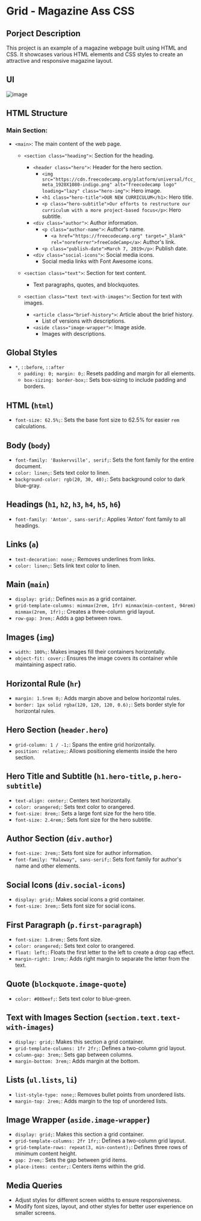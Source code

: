 # Grid - Magazine Ass CSS


## Porject Description 
This project is an example of a magazine webpage built using HTML and CSS. It showcases various HTML elements and CSS styles to create an attractive and responsive magazine layout.

## UI
![image](https://github.com/saifulislam05/grid-magazine/assets/73392705/138b1092-49df-41b6-9e36-5bd92e03acd7)

## HTML Structure

### Main Section:
- `<main>`: The main content of the web page.
    - `<section class="heading">`: Section for the heading.
      - `<header class="hero">`: Header for the hero section.
        - `<img src="https://cdn.freecodecamp.org/platform/universal/fcc_meta_1920X1080-indigo.png" alt="freecodecamp logo" loading="lazy" class="hero-img">`: Hero image.
        - `<h1 class="hero-title">OUR NEW CURRICULUM</h1>`: Hero title.
        - `<p class="hero-subtitle">Our efforts to restructure our curriculum with a more project-based focus</p>`: Hero subtitle.
      - `<div class="author">`: Author information.
        - `<p class="author-name">`: Author's name.
          - `<a href="https://freecodecamp.org" target="_blank" rel="noreferrer">freeCodeCamp</a>`: Author's link.
        - `<p class="publish-date">March 7, 2019</p>`: Publish date.
      - `<div class="social-icons">`: Social media icons.
        - Social media links with Font Awesome icons.

    - `<section class="text">`: Section for text content.
      - Text paragraphs, quotes, and blockquotes.

    - `<section class="text text-with-images">`: Section for text with images.
      - `<article class="brief-history">`: Article about the brief history.
        - List of versions with descriptions.
      - `<aside class="image-wrapper">`: Image aside.
        - Images with descriptions.
        
## Global Styles
- `*`, `::before`, `::after`
  - `padding: 0; margin: 0;`: Resets padding and margin for all elements.
  - `box-sizing: border-box;`: Sets box-sizing to include padding and borders.

## HTML (`html`)
- `font-size: 62.5%;`: Sets the base font size to 62.5% for easier `rem` calculations.

## Body (`body`)
- `font-family: 'Baskervville', serif;`: Sets the font family for the entire document.
- `color: linen;`: Sets text color to linen.
- `background-color: rgb(20, 30, 40);`: Sets background color to dark blue-gray.

## Headings (`h1`, `h2`, `h3`, `h4`, `h5`, `h6`)
- `font-family: 'Anton', sans-serif;`: Applies 'Anton' font family to all headings.

## Links (`a`)
- `text-decoration: none;`: Removes underlines from links.
- `color: linen;`: Sets link text color to linen.

## Main (`main`)
- `display: grid;`: Defines `main` as a grid container.
- `grid-template-columns: minmax(2rem, 1fr) minmax(min-content, 94rem) minmax(2rem, 1fr);`: Creates a three-column grid layout.
- `row-gap: 3rem;`: Adds a gap between rows.

## Images (`img`)
- `width: 100%;`: Makes images fill their containers horizontally.
- `object-fit: cover;`: Ensures the image covers its container while maintaining aspect ratio.

## Horizontal Rule (`hr`)
- `margin: 1.5rem 0;`: Adds margin above and below horizontal rules.
- `border: 1px solid rgba(120, 120, 120, 0.6);`: Sets border style for horizontal rules.

## Hero Section (`header.hero`)
- `grid-column: 1 / -1;`: Spans the entire grid horizontally.
- `position: relative;`: Allows positioning elements inside the hero section.

## Hero Title and Subtitle (`h1.hero-title`, `p.hero-subtitle`)
- `text-align: center;`: Centers text horizontally.
- `color: orangered;`: Sets text color to orangered.
- `font-size: 8rem;`: Sets a large font size for the hero title.
- `font-size: 2.4rem;`: Sets font size for the hero subtitle.

## Author Section (`div.author`)
- `font-size: 2rem;`: Sets font size for author information.
- `font-family: "Raleway", sans-serif;`: Sets font family for author's name and other elements.

## Social Icons (`div.social-icons`)
- `display: grid;`: Makes social icons a grid container.
- `font-size: 3rem;`: Sets font size for social icons.

## First Paragraph (`p.first-paragraph`)
- `font-size: 1.8rem;`: Sets font size.
- `color: orangered;`: Sets text color to orangered.
- `float: left;`: Floats the first letter to the left to create a drop cap effect.
- `margin-right: 1rem;`: Adds right margin to separate the letter from the text.

## Quote (`blockquote.image-quote`)
- `color: #00beef;`: Sets text color to blue-green.

## Text with Images Section (`section.text.text-with-images`)
- `display: grid;`: Makes this section a grid container.
- `grid-template-columns: 1fr 2fr;`: Defines a two-column grid layout.
- `column-gap: 3rem;`: Sets gap between columns.
- `margin-bottom: 3rem;`: Adds margin at the bottom.

## Lists (`ul.lists`, `li`)
- `list-style-type: none;`: Removes bullet points from unordered lists.
- `margin-top: 2rem;`: Adds margin to the top of unordered lists.

## Image Wrapper (`aside.image-wrapper`)
- `display: grid;`: Makes this section a grid container.
- `grid-template-columns: 2fr 1fr;`: Defines a two-column grid layout.
- `grid-template-rows: repeat(3, min-content);`: Defines three rows of minimum content height.
- `gap: 2rem;`: Sets the gap between grid items.
- `place-items: center;`: Centers items within the grid.

## Media Queries
- Adjust styles for different screen widths to ensure responsiveness.
- Modify font sizes, layout, and other styles for better user experience on smaller screens.


